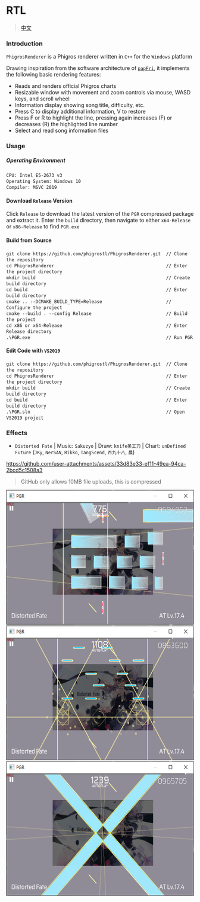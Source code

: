 # RTL
> [中文](./README.md)
### Introduction
`PhigrosRenderer` is a Phigros renderer written in `C++` for the `Windows` platform

Drawing inspiration from the software architecture of [`papFri`](https://www.bilibili.com/video/BV1YJ7uzGE9x), it implements the following basic rendering features:

 - Reads and renders official Phigros charts
 - Resizable window with movement and zoom controls via mouse, WASD keys, and scroll wheel
 - Information display showing song title, difficulty, etc.
 - Press C to display additional information, V to restore
 - Press F or R to highlight the line, pressing again increases (F) or decreases (R) the highlighted line number
 - Select and read song information files

### Usage

##### Operating Environment

```
CPU: Intel E5-2673 v3
Operating System: Windows 10
Compiler: MSVC 2019
```

#### Download `Release` Version
Click `Release` to download the latest version of the `PGR` compressed package and extract it.
Enter the `build` directory, then navigate to either `x64-Release` or `x86-Release` to find `PGR.exe`

#### Build from Source

```
git clone https://github.com/phigrostl/PhigrosRenderer.git  // Clone the repository
cd PhigrosRenderer                                          // Enter the project directory
mkdir build                                                 // Create build directory
cd build                                                    // Enter build directory
cmake .. --DCMAKE_BUILD_TYPE=Release                        // Configure the project
cmake --build . --config Release                            // Build the project
cd x86 or x64-Release                                       // Enter Release directory
.\PGR.exe                                                   // Run PGR
```

#### Edit Code with `VS2019`
```
git clone https://github.com/phigrostl/PhigrosRenderer.git  // Clone the repository
cd PhigrosRenderer                                          // Enter the project directory
mkdir build                                                 // Create build directory
cd build                                                    // Enter build directory
.\PGR.sln                                                   // Open VS2019 project
```

### Effects
 - `Distorted Fate` | Music: `Sakuzyo` | Draw: `knife美工刀` | Chart: `unDefined Future` (`JKy`, `NerSAN`, `Rikko`, `TangScend`, `百九十八`, `晨`)

https://github.com/user-attachments/assets/33d83e33-ef11-49ea-94ca-2bcd5c1508a3
 > GitHub only allows 10MB file uploads, this is compressed

 <div>
	<img src="./DF1.png" width="640px" height="360px" />
 </div>
 
 <div>
	<img src="./DF2.png" width="640px" height="360px" />
 </div>

 <div>
	<img src="./DF3.png" width="640px" height="360px" />
 </div>
